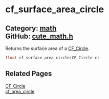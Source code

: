 [//]: # (This file is automatically generated by Cute Framework's docs parser.)
[//]: # (Do not edit this file by hand!)
[//]: # (See: https://github.com/RandyGaul/cute_framework/blob/master/samples/docs_parser.cpp)
[](../header.md ':include')

# cf_surface_area_circle

Category: [math](/api_reference?id=math)  
GitHub: [cute_math.h](https://github.com/RandyGaul/cute_framework/blob/master/include/cute_math.h)  
---

Returns the surface area of a [CF_Circle](/math/cf_circle.md).

```cpp
float cf_surface_area_circle(CF_Circle c)
```

## Related Pages

[CF_Circle](/math/cf_circle.md)  
[cf_area_circle](/math/cf_area_circle.md)  
